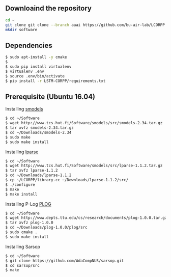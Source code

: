 
## Downloaind the repository
```sh
cd ~
git clone git clone --branch aaai https://github.com/bu-air-lab/LCORPP.git
mkdir software       
```


## Dependencies

```sh
$ sudo apt-install -y cmake
$ 
$ sudo pip install virtualenv      
$ virtualenv .env                  
$ source .env/bin/activate         
$ pip install -r LSTM-CORPP/requirements.txt  
```




## Prerequisite (Ubuntu 16.04)

Installing [smodels](http://www.tcs.hut.fi/Software/smodels/src/smodels-2.34.tar.gz)
```sh
$ cd ~/Software
$ wget http://www.tcs.hut.fi/Software/smodels/src/smodels-2.34.tar.gz 
$ tar xvfz smodels-2.34.tar.gz 
$ cd ~/Downloads/smodels-2.34
$ sudo make
$ sudo make install
```
Installing [lparse](http://www.tcs.hut.fi/Software/smodels/src/lparse-1.1.2.tar.gz)

```sh
$ cd ~/Software 
$ wget http://www.tcs.hut.fi/Software/smodels/src/lparse-1.1.2.tar.gz 
$ tar xvfz lparse-1.1.2
$ cd ~/Downloads/lparse-1.1.2
$ cp ~/LCORPP/library.cc ~/Downloads/lparse-1.1.2/src/
$ ./configure
$ make
$ make install
```

Installing P-Log [PLOG](http://www.depts.ttu.edu/cs/research/documents/plog-1.0.0.tar.gz) 
```sh
$ cd ~/Software 
$ wget http://www.depts.ttu.edu/cs/research/documents/plog-1.0.0.tar.gz 
$ tar xvfz plog-1.0.0
$ cd ~/Downloads/plog-1.0.0/plog/src
$ sudo cmake .
$ sudo make install
```

Installing Sarsop

```sh
$ cd ~/Software
$ git clone https://github.com/AdaCompNUS/sarsop.git
$ cd sarsop/src
$ make 
```